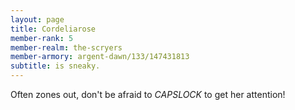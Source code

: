 ```yaml
---
layout: page
title: Cordeliarose
member-rank: 5
member-realm: the-scryers
member-armory: argent-dawn/133/147431813
subtitle: is sneaky.
---
```


Often zones out, don't be afraid to *CAPSLOCK* to get her attention!
